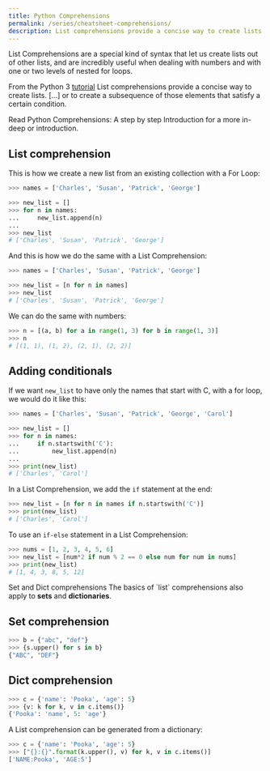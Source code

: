 ```yaml
---
title: Python Comprehensions
permalink: /series/cheatsheet-comprehensions/
description: List comprehensions provide a concise way to create lists
---
```



List Comprehensions are a special kind of syntax that let us create lists out of other lists, and are incredibly useful when dealing with numbers and with one or two levels of nested for loops.

<base-disclaimer>
  <base-disclaimer-title>
    From the Python 3 <a target="_blank" href="https://docs.python.org/3/tutorial/datastructures.html#list-comprehensions">tutorial</a>
  </base-disclaimer-title>
  <base-disclaimer-content>
    List comprehensions provide a concise way to create lists. [...] or to create a subsequence of those elements that satisfy a certain condition.
  </base-disclaimer-content>
</base-disclaimer>

Read <router-link to="/blog/python-comprehensions-step-by-step">Python Comprehensions: A step by step Introduction</router-link> for a more in-deep or introduction.

## List comprehension

This is how we create a new list from an existing collection with a For Loop:

```python
>>> names = ['Charles', 'Susan', 'Patrick', 'George']

>>> new_list = []
>>> for n in names:
...     new_list.append(n)
...
>>> new_list
# ['Charles', 'Susan', 'Patrick', 'George']
```

And this is how we do the same with a List Comprehension:

```python
>>> names = ['Charles', 'Susan', 'Patrick', 'George']

>>> new_list = [n for n in names]
>>> new_list
# ['Charles', 'Susan', 'Patrick', 'George']
```

We can do the same with numbers:

```python
>>> n = [(a, b) for a in range(1, 3) for b in range(1, 3)]
>>> n
# [(1, 1), (1, 2), (2, 1), (2, 2)]
```

## Adding conditionals

If we want `new_list` to have only the names that start with C, with a for loop, we would do it like this:

```python
>>> names = ['Charles', 'Susan', 'Patrick', 'George', 'Carol']

>>> new_list = []
>>> for n in names:
...     if n.startswith('C'):
...         new_list.append(n)
...
>>> print(new_list)
# ['Charles', 'Carol']
```

In a List Comprehension, we add the `if` statement at the end:

```python
>>> new_list = [n for n in names if n.startswith('C')]
>>> print(new_list)
# ['Charles', 'Carol']
```

To use an `if-else` statement in a List Comprehension:

```python
>>> nums = [1, 2, 3, 4, 5, 6]
>>> new_list = [num*2 if num % 2 == 0 else num for num in nums]
>>> print(new_list)
# [1, 4, 3, 8, 5, 12]
```

<base-disclaimer>
  <base-disclaimer-title>
    Set and Dict comprehensions
  </base-disclaimer-title>
  <base-disclaimer-content>
    The basics of `list` comprehensions also apply to <b>sets</b> and <b>dictionaries</b>.
  </base-disclaimer-content>
</base-disclaimer>

## Set comprehension

```python
>>> b = {"abc", "def"}
>>> {s.upper() for s in b}
{"ABC", "DEF"}
```

## Dict comprehension

```python
>>> c = {'name': 'Pooka', 'age': 5}
>>> {v: k for k, v in c.items()}
{'Pooka': 'name', 5: 'age'}
```

A List comprehension can be generated from a dictionary:

```python
>>> c = {'name': 'Pooka', 'age': 5}
>>> ["{}:{}".format(k.upper(), v) for k, v in c.items()]
['NAME:Pooka', 'AGE:5']
```
